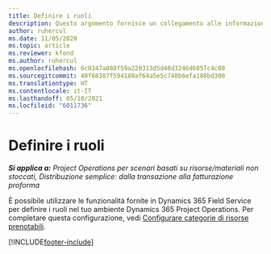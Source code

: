 ```yaml
---
title: Definire i ruoli
description: Questo argomento fornisce un collegamento alle informazioni sulla configurazione delle categorie di risorse prenotabili.
author: ruhercul
ms.date: 11/05/2020
ms.topic: article
ms.reviewer: kfend
ms.author: ruhercul
ms.openlocfilehash: 6c0347a880f59a220313d5d40d3246d6857c4c80
ms.sourcegitcommit: 40f68387f594180af64a5e5c748b6efa188bd300
ms.translationtype: HT
ms.contentlocale: it-IT
ms.lasthandoff: 05/10/2021
ms.locfileid: "6011736"
---
```

# <a name="define-roles"></a>Definire i ruoli

_**Si applica a:** Project Operations per scenari basati su risorse/materiali non stoccati, Distribuzione semplice: dalla transazione alla fatturazione proforma_

È possibile utilizzare le funzionalità fornite in Dynamics 365 Field Service per definire i ruoli nel tuo ambiente Dynamics 365 Project Operations. Per completare questa configurazione, vedi [Configurare categorie di risorse prenotabili](/dynamics365/field-service/set-up-bookable-resource-categories).


[!INCLUDE[footer-include](../includes/footer-banner.md)]